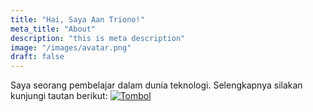 ```yaml
---
title: "Hai, Saya Aan Triono!"
meta_title: "About"
description: "this is meta description"
image: "/images/avatar.png"
draft: false
---
```


Saya seorang pembelajar dalam dunia teknologi. Selengkapnya silakan kunjungi tautan berikut:
[![Tombol](https://img.shields.io/badge/Klik-Saya-blue?style=for-the-badge)]([https://example.com](https://aantriono82.netlify.app/))

